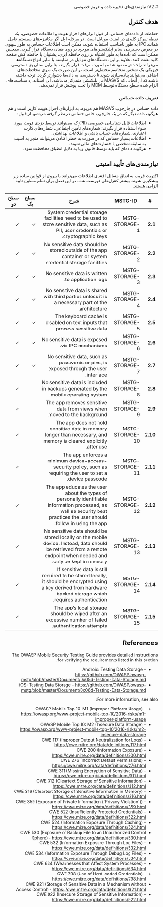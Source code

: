 <div dir="rtl" markdown="1">
# V2: نیازمندی‌های ذخیره داده و حریم خصوصی

## هدف کنترل

حفاظت از داده‌های حساس، از قبیل ابزارهای احراز هویت و اطلاعات خصوصی، یک نقطه تمرکز کلیدی در امنیت موبایل است.  در مرحله اول اگر مکانیزم‌های سیستم عامل همانند IPC به طور نامناسب استفاده شوند، ممکن است اطلاعات حساس به طور سهوی در معرض دسترسی سایر اپلیکیشن‌های موجود بر روی همان دستگاه قرار گیرند. همچنین ممکن است که داده‌ها به طور اشتباه بر روی حافظه ابری، پشتیبان یا حافظه کش صفحه کلید نشت کنند. علاوه بر این، دستگاه‌های موبایل در مقایسه با سایر انواع دستگاه‌ها می‌توانند راحت‌تر مفقود شده یا مورد سرقت قرار بگیرند، بنابراین سناریوی دسترسی فیزیکی یک شخص متخاصم محتمل‌تر است. در این صورت یک سری محافظت‌های اضافی می‌توانند پیاده‌سازی شوند تا دسترسی به داده‌ها دشوارتر گردد.
توجه داشته باشید که از آنجایی که MASVS بر اپلیکیشن متمرکز می‌باشد، این استاندارد سیاست‌های الزام شده سطح دستگاه توسط MDM را تحت پوشش قرار نمی‌دهد.


### تعریف داده حساس

داده حساس در چارچوب MASVS هم مربوط به ابزارهای احراز هویت کاربر است و هم هرگونه داده دیگر که در یک چارچوب خاص حساس در نظر گرفته می‌شود از قبیل:
-	اطلاعات قابل شناسایی خصوصی  (PII) که می‌توانند توسط دزدی هویت مورد سوء استفاده قرار بگیرند: شماره‌های تأمین اجتماعی، شماره‌های کارت اعتباری، شماره‌های حساب بانکی و اطلاعات بهداشتی.
-	اطلاعات بسیار حساس که در صورت به خطر افتادن می‌توانند منجر به آسیب به سابقه شخصی یا خسارت‌های مالی شوند.
-	هرگونه داده‌ای که باید توسط قانون و یا به دلایل انطباق محافظت شود.


## نیازمندی‌های تأیید امنیتی

اکثریت قریب به اتفاق مسائل افشای اطلاعات می‌توانند با پیروی از قوانین ساده زیر پیشگیری شوند. بیشتر کنترل‌های فهرست شده در این فصل برای تمام سطوح تایید الزامی هستند.

| # | MSTG-ID | شرح | سطح یک | سطح دو |
| -- | -------- | ---------------------- | - | - |
| **2.1** | MSTG-STORAGE-1 | System credential storage facilities need to be used to store sensitive data, such as PII, user credentials or cryptographic keys. | ✓ | ✓ |
| **2.2** | MSTG-STORAGE-2 | No sensitive data should be stored outside of the app container or system credential storage facilities. | ✓ | ✓ |
| **2.3** | MSTG-STORAGE-3 | No sensitive data is written to application logs. | ✓ | ✓ |
| **2.4** | MSTG-STORAGE-4 | No sensitive data is shared with third parties unless it is a necessary part of the architecture. | ✓ | ✓ |
| **2.5** | MSTG-STORAGE-5 | The keyboard cache is disabled on text inputs that process sensitive data. | ✓ | ✓ |
| **2.6** | MSTG-STORAGE-6 | No sensitive data is exposed via IPC mechanisms. | ✓ | ✓ |
| **2.7** | MSTG-STORAGE-7 | No sensitive data, such as passwords or pins, is exposed through the user interface. | ✓ | ✓ |
| **2.8** | MSTG-STORAGE-8 | No sensitive data is included in backups generated by the mobile operating system. |   | ✓ |
| **2.9** | MSTG-STORAGE-9 | The app removes sensitive data from views when moved to the background. |  | ✓ |
| **2.10** | MSTG-STORAGE-10 | The app does not hold sensitive data in memory longer than necessary, and memory is cleared explicitly after use. |  | ✓ |
| **2.11** | MSTG-STORAGE-11 | The app enforces a minimum device-access-security policy, such as requiring the user to set a device passcode. |  | ✓ |
| **2.12** | MSTG-STORAGE-12 | The app educates the user about the types of personally identifiable information processed, as well as security best practices the user should follow in using the app. |  | ✓ |
| **2.13** | MSTG-STORAGE-13 | No sensitive data should be stored locally on the mobile device. Instead, data should be retrieved from a remote endpoint when needed and only be kept in memory. |  | ✓ |
| **2.14** | MSTG-STORAGE-14 | If sensitive data is still required to be stored locally, it should be encrypted using a key derived from hardware backed storage which requires authentication. |  | ✓ |
| **2.15** | MSTG-STORAGE-15 | The app’s local storage should be wiped after an excessive number of failed authentication attempts. |  | ✓ |

## References

The OWASP Mobile Security Testing Guide provides detailed instructions for verifying the requirements listed in this section.

- Android: Testing Data Storage - <https://github.com/OWASP/owasp-mstg/blob/master/Document/0x05d-Testing-Data-Storage.md>
- iOS: Testing Data Storage - <https://github.com/OWASP/owasp-mstg/blob/master/Document/0x06d-Testing-Data-Storage.md>

For more information, see also:

- OWASP Mobile Top 10: M1 (Improper Platform Usage) - <https://owasp.org/www-project-mobile-top-10/2016-risks/m1-improper-platform-usage>
- OWASP Mobile Top 10: M2 (Insecure Data Storage) - <https://owasp.org/www-project-mobile-top-10/2016-risks/m2-insecure-data-storage>
- CWE 117 (Improper Output Neutralization for Logs) - <https://cwe.mitre.org/data/definitions/117.html>
- CWE 200 (Information Exposure) - <https://cwe.mitre.org/data/definitions/200.html>
- CWE 276 (Incorrect Default Permissions) - <https://cwe.mitre.org/data/definitions/276.html>
- CWE 311 (Missing Encryption of Sensitive Data) - <https://cwe.mitre.org/data/definitions/311.html>
- CWE 312 (Cleartext Storage of Sensitive Information) - <https://cwe.mitre.org/data/definitions/312.html>
- CWE 316 (Cleartext Storage of Sensitive Information in Memory) - <https://cwe.mitre.org/data/definitions/316.html>
- CWE 359 (Exposure of Private Information ('Privacy Violation')) - <https://cwe.mitre.org/data/definitions/359.html>
- CWE 522 (Insufficiently Protected Credentials) - <https://cwe.mitre.org/data/definitions/522.html>
- CWE 524 (Information Exposure Through Caching) - <https://cwe.mitre.org/data/definitions/524.html>
- CWE 530 (Exposure of Backup File to an Unauthorized Control Sphere) - <https://cwe.mitre.org/data/definitions/530.html>
- CWE 532 (Information Exposure Through Log Files) - <https://cwe.mitre.org/data/definitions/532.html>
- CWE 534 (Information Exposure Through Debug Log Files) - <https://cwe.mitre.org/data/definitions/534.html>
- CWE 634 (Weaknesses that Affect System Processes) - <https://cwe.mitre.org/data/definitions/634.html>
- CWE 798 (Use of Hard-coded Credentials) - <https://cwe.mitre.org/data/definitions/798.html>
- CWE 921 (Storage of Sensitive Data in a Mechanism without Access Control) - <https://cwe.mitre.org/data/definitions/921.html>
- CWE 922 (Insecure Storage of Sensitive Information) - <https://cwe.mitre.org/data/definitions/922.html>

</div>
